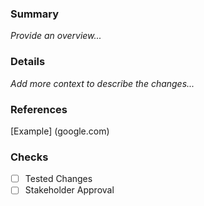 ### Summary 
_Provide an overview..._

### Details
_Add more context to describe the changes..._

### References
[Example] (google.com)

### Checks
- [ ] Tested Changes
- [ ] Stakeholder Approval
